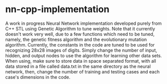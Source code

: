 # nn-cpp-implementation
A work in progress Neural Network implementation developed purely from C++ STL using Genetic Algorithm to tune weights. Note that it currently doesn't work very well, due to a few functions which need to be tuned, namely, the genetic fitness algorithm and the evolutionary mutation algorithm. Currently, the constants in the code are tuned to be used for recognizing 28x28 images of digits. Simply change the number of input, hidden, and output nodes to use the algorithm for learning other data sets. When using, make sure to store data in space separated format, with all data stored in a file called data.txt in the same directory as the neural network, then, change the number of training and testing cases and each case's dimensions in the code.
